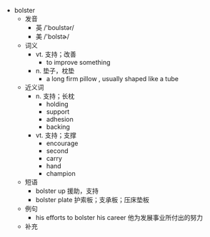 - bolster
  - 发音
    - 英 /'boulstər/
    - 美 /'bolstɚ/
  - 词义
    - vt. 支持；改善
      - to improve something
    - n. 垫子，枕垫
      - a long firm  pillow  , usually shaped like a tube
  - 近义词
    - n. 支持；长枕
      - holding
      - support
      - adhesion
      - backing
    - vt. 支持；支撑
      - encourage
      - second
      - carry
      - hand
      - champion
  - 短语
    - bolster up 援助，支持
    - bolster plate 护索板；支承板；压床垫板
  - 例句
    - his efforts to bolster his career 他为发展事业所付出的努力
  - 补充